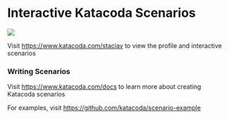 # Interactive Katacoda Scenarios

[![](http://shields.katacoda.com/katacoda/staciav/count.svg)](https://www.katacoda.com/staciav "Get your profile on Katacoda.com")

Visit https://www.katacoda.com/staciav to view the profile and interactive scenarios

### Writing Scenarios
Visit https://www.katacoda.com/docs to learn more about creating Katacoda scenarios

For examples, visit https://github.com/katacoda/scenario-example
